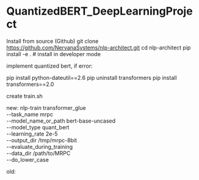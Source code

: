# QuantizedBERT_DeepLearningProject

Install from source (Github)
git clone https://github.com/NervanaSystems/nlp-architect.git
cd nlp-architect
pip install -e .  # install in developer mode

implement quantized bert, if error:

  pip install python-dateutil==2.6
  pip uninstall transformers 
  pip install transformers==2.0
  
create train.sh

new:
nlp-train transformer_glue \
    --task_name mrpc \
    --model_name_or_path bert-base-uncased \
    --model_type quant_bert \
    --learning_rate 2e-5 \
    --output_dir /tmp/mrpc-8bit \
    --evaluate_during_training \
    --data_dir /path/to/MRPC \
    --do_lower_case
    
  old:

